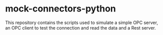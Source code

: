 # mock-connectors-python
This repository contains the scripts used to simulate a simple OPC server, an OPC client to test the connection and read the data and a Rest server.
